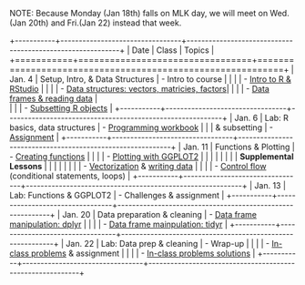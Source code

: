 NOTE: Because Monday (Jan 18th) falls on MLK day, we will meet on Wed.(Jan 20th) and Fri.(Jan 22) instead that week. 

+-----------+---------------------------------+-----------------------------------------------------------+
| Date      | Class                           | Topics                                                    |
+===========+=================================+===========================================================+
| Jan. 4    | Setup, Intro, & Data Structures | - Intro to course                                         | 
|           |                                 | - [Intro to R & RStudio](http://goo.gl/itrd9l)            |
|           |                                 | - [Data structures: vectors, matricies, factors](http://goo.gl/Cvp90u)|
|           |                                 | - [Data frames & reading data](http://goo.gl/yaScGC)      |           
|           |                                 | - [Subsetting R objects](http://goo.gl/CjcFfT)            |
+-----------+---------------------------------+-----------------------------------------------------------+
| Jan. 6    | Lab: R basics, data structures  | - [Programming workbook](http://www.piazza.com/class_profile/get_resource/ij0cpi5tuaa4wv/ij39xfsc84v1d8)           |
|           |      & subsetting               | - [Assignment](http://www.piazza.com/class_profile/get_resource/ij0cpi5tuaa4wv/ij39xfsc84v1d8)                     |
+-----------+---------------------------------+-----------------------------------------------------------+
| Jan. 11   | Functions & Plotting            | - [Creating functions](http://goo.gl/tb3DR1)              |
|           |                                 | - [Plotting with GGPLOT2](http://goo.gl/JS1Sv0)           |
|           |                                 |                                                           |
|           |                                 | **Supplemental Lessons**                                  | 
|           |                                 |                                                           |
|           |                                 | - [Vectorization](http://goo.gl/fmFD0O) & [writing data](http://goo.gl/6ELDjh)  |
|           |                                 | - [Control flow](http://goo.gl/Sv2JXF) (conditional statements, loops) | 
+-----------+---------------------------------+-----------------------------------------------------------+
| Jan. 13   | Lab: Functions & GGPLOT2        | - Challenges & assignment                                 |
+-----------+---------------------------------+-----------------------------------------------------------+
| Jan. 20   | Data preparation & cleaning     | - [Data frame manipulation: dplyr](http://ucsdlib.github.io/r-novice-gapminder/13-dplyr.html) |
|           |                                 | - [Data frame mainpulation: tidyr](http://ucsdlib.github.io/r-novice-gapminder/14-tidyr.html)  | 
+-----------+---------------------------------+-----------------------------------------------------------+
| Jan. 22   | Lab: Data prep & cleaning       | - Wrap-up                                                 |
|           |                                 | - [In-class problems]() & assignment                      |
|           |                                 | - [In-class problems solutions](http://goo.gl/k4dzAq)     |
+-----------+---------------------------------+-----------------------------------------------------------+